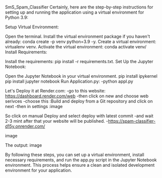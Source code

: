 SmS_Spam_Classifier
Certainly, here are the step-by-step instructions for setting up and running the application using a virtual environment for Python 3.9:

Setup Virtual Environment:

Open the terminal.
Install the virtual environment package if you haven't already: conda create -p venv python=3.9 -y.
Create a virtual environment: virtualenv venv.
Activate the virtual environment: conda activate venv/
Install Requirements:

Install the requirements: pip install -r requirements.txt.
Set Up the Jupyter Notebook:




Open the Jupyter Notebook in your virtual environment.
pip install ipykernel
pip install jupyter notebook
Run Application.py: -python appl.py

Let's Deploy it at Render.com: -go to this website: https://dashboard.render.com/web -then click on new and choose web serivces -choose this :Build and deploy from a Git repository and click on next -then in settings :image

So click on manual Deploy and select deploy with latest commit -and wait 2-3 mint after that your website will be published. -https://spam-classifier-d15y.onrender.com/

image

The output: image

By following these steps, you can set up a virtual environment, install necessary requirements, and run the app.py script in the Jupyter Notebook environment. This process helps ensure a clean and isolated development environment for your application.

